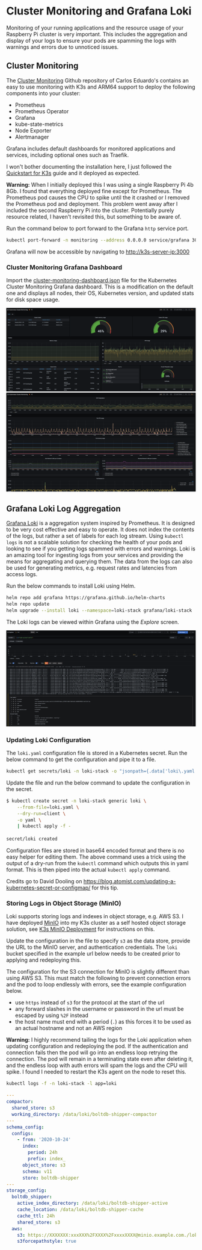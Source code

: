 # Cluster Monitoring and Grafana Loki

Monitoring of your running applications and the resource usage of your Raspberry
Pi cluster is very important. This includes the aggregation and display of your
logs to ensure your pods are spamming the logs with warnings and errors due to
unnoticed issues.

## Cluster Monitoring

The [Cluster Monitoring] Github repository of Carlos Eduardo's contains an easy
to use monitoring with K3s and ARM64 support to deploy the following components
into your cluster:

- Prometheus
- Prometheus Operator
- Grafana
- kube-state-metrics
- Node Exporter
- Alertmanager

Grafana includes default dashboards for monitored applications and services,
including optional ones such as Traefik.

I won't bother documenting the installation here, I just followed the
[Quickstart for K3s] guide and it deployed as expected.

**Warning:** When I initially deployed this I was using a single Raspberry Pi 4b
8Gb. I found that everything deployed fine except for Prometheus. The Prometheus
pod causes the CPU to spike until the it crashed or I removed the Prometheus pod
and deployment. This problem went away after I included the second Raspberry Pi
into the cluster. Potentially purely resource related, I haven't revisited this,
but something to be aware of.

Run the command below to port forward to the Grafana `http` service port.

```sh
kubectl port-forward -n monitoring --address 0.0.0.0 service/grafana 3000:http
```

Grafana will now be accessible by navigating to <http://k3s-server-ip:3000>

### Cluster Monitoring Grafana Dashboard

Import the [cluster-monitoring-dashboard.json] file for the Kubernetes Cluster
Monitoring Grafana dashboard. This is a modification on the default one and
displays all nodes, their OS, Kubernetes version, and updated stats for disk
space usage.

![grafana-dashboard-1] ![grafana-dashboard-2]

## Grafana Loki Log Aggregation

[Grafana Loki] is a aggregation system inspired by Prometheus. It is designed to
be very cost effective and easy to operate. It does not index the contents of
the logs, but rather a set of labels for each log stream. Using `kubectl logs`
is not a scalable solution for checking the health of your pods and looking to
see if you getting logs spammed with errors and warnings. Loki is an amazing
tool for ingesting logs from your services and providing the means for
aggregating and querying them. The data from the logs can also be used for
generating metrics, e.g. request rates and latencies from access logs.

Run the below commands to install Loki using Helm.

```sh
helm repo add grafana https://grafana.github.io/helm-charts
helm repo update
helm upgrade --install loki --namespace=loki-stack grafana/loki-stack
```

The Loki logs can be viewed within Grafana using the _Explore_ screen.

![loki-dashboard]

### Updating Loki Configuration

The `loki.yaml` configuration file is stored in a Kubernetes secret. Run the
below command to get the configuration and pipe it to a file.

```sh
kubectl get secrets/loki -n loki-stack -o "jsonpath={.data['loki\.yaml']}" | base64 --decode > loki.yaml
```

Update the file and run the below command to update the configuration in the
secret.

```sh
$ kubectl create secret -n loki-stack generic loki \
    --from-file=loki.yaml \
    --dry-run=client \
    -o yaml \
    | kubectl apply -f -

secret/loki created
```

Configuration files are stored in base64 encoded format and there is no easy
helper for editing them. The above command uses a trick using the output of a
dry-run from the `kubectl` command which outputs this in yaml format. This is
then piped into the actual `kubectl apply` command.

Credits go to David Dooling on
<https://blog.atomist.com/updating-a-kubernetes-secret-or-configmap/> for this
tip.

### Storing Logs in Object Storage (MinIO)

Loki supports storing logs and indexes in object storage, e.g. AWS S3. I have
deployed [MinIO] into my K3s cluster as a self hosted object storage solution,
see [K3s MinIO Deployment] for instructions on this.

Update the configuration in the file to specify `s3` as the data store, provide
the URL to the MinIO server, and authentication credentials. The `loki` bucket
specified in the example url below needs to be created prior to applying and
redeploying this.

The configuration for the S3 connection for MinIO is slightly different than
using AWS S3. This must match the following to prevent connection errors and the
pod to loop endlessly with errors, see the example configuration below.

- use `https` instead of `s3` for the protocol at the start of the url
- any forward slashes in the username or password in the url must be escaped by
  using `%2F` instead
- the host name must end with a period (`.`) as this forces it to be used as an
  actual hostname and not an AWS region

**Warning:** I highly recommend tailing the logs for the Loki application when
updating configuration and redeploying the pod. If the authentication and
connection fails then the pod will go into an endless loop retrying the
connection. The pod will remain in a terminating state even after deleting it,
and the endless loop with auth errors will spam the logs and the CPU will spike.
I found I needed to restart the K3s agent on the node to reset this.

```sh
kubectl logs -f -n loki-stack -l app=loki
```

```yaml
---
compactor:
  shared_store: s3
  working_directory: /data/loki/boltdb-shipper-compactor
---
schema_config:
  configs:
    - from: '2020-10-24'
      index:
        period: 24h
        prefix: index_
      object_store: s3
      schema: v11
      store: boltdb-shipper
---
storage_config:
  boltdb_shipper:
    active_index_directory: /data/loki/boltdb-shipper-active
    cache_location: /data/loki/boltdb-shipper-cache
    cache_ttl: 24h
    shared_store: s3
  aws:
    s3: https://XXXXXXX:xxxXXX%2FXXXX%2FxxxxXXXX@minio.example.com./loki
    s3forcepathstyle: true
```

[cluster monitoring]: https://github.com/carlosedp/cluster-monitoring
[cluster-monitoring-dashboard.json]: ./cluster-monitoring-dashboard.json
[grafana loki]: https://grafana.com/oss/loki
[grafana-dashboard-1]: ./grafana-dashboard-1.png
[grafana-dashboard-2]: ./grafana-dashboard-2.png
[loki-dashboard]: ./loki-dashboard.png
[minio]: https://min.io/
[k3s minio deployment]: https://github.com/sleighzy/k3s-minio-deployment
[quickstart for k3s]:
  https://github.com/carlosedp/cluster-monitoring#quickstart-for-k3s
